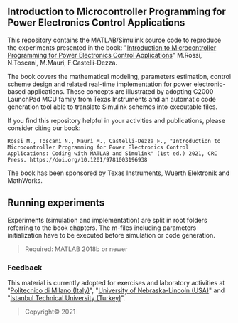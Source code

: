 ## Introduction to Microcontroller Programming for Power Electronics Control Applications
This repository contains the MATLAB/Simulink source code to
reproduce the experiments presented in the book: 
"[Introduction to Microcontroller Programming for Power Electronics Control Applications](https://www.taylorfrancis.com/books/mono/10.1201/9781003196938/introduction-microcontroller-programming-power-electronics-control-applications-mattia-rossi-nicola-toscani-francesco-castelli-dezza-marco-mauri)" M.Rossi, N.Toscani, M.Mauri, F.Castelli-Dezza.

The book covers the mathematical modeling, parameters estimation, control scheme design and related real-time implementation for power electronic-based applications. These concepts are illustrated by adopting C2000 LaunchPad MCU family from Texas Instruments and an automatic code generation tool able to translate Simulink schemes into executable files. 

If you find this repository helpful in your activities and publications, please consider citing our book:
```
Rossi M., Toscani N., Mauri M., Castelli-Dezza F., "Introduction to Microcontroller Programming for Power Electronics Control Applications: Coding with MATLAB and Simulink" (1st ed.) 2021, CRC Press. https://doi.org/10.1201/9781003196938
```
The book has been sponsored by Texas Instruments, Wuerth Elektronik and MathWorks.

## Running experiments
Experiments (simulation and implementation) are split in root folders referring to the book chapters.
The m-files including parameters initialization have to be executed before simulation or code generation.  

>Required: MATLAB 2018b or newer

### Feedback
This material is currently adopted for exercises and laboratory activities at "[Politecnico di Milano (Italy)](https://www.polimi.it/en)", "[University of Nebraska-Lincoln (USA)](https://www.unl.edu/)" and "[Istanbul Technical University (Turkey)](https://www.itu.edu.tr/en)".

>Copyright© 2021 
